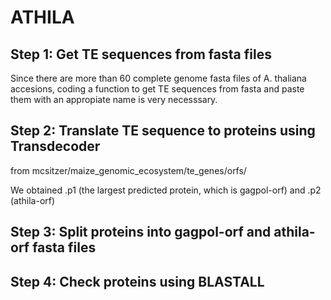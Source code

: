 # ATHILA
## Step 1: Get TE sequences from fasta files
Since there are more than 60 complete genome fasta files of A. thaliana accesions, coding a function to get TE sequences from fasta and paste them with an appropiate name is very necesssary.


## Step 2: Translate TE sequence to proteins using Transdecoder
from mcsitzer/maize_genomic_ecosystem/te_genes/orfs/

We obtained .p1 (the largest predicted protein, which is gagpol-orf) and .p2 (athila-orf)
      

## Step 3: Split proteins into gagpol-orf and athila-orf fasta files
## Step 4: Check proteins using BLASTALL
